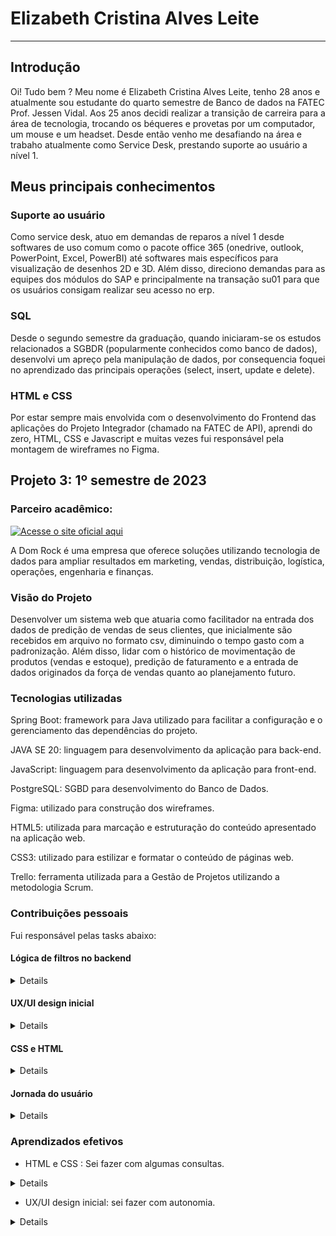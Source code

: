 # Elizabeth Cristina Alves Leite
---

## Introdução 

Oi! Tudo bem ? Meu nome é Elizabeth Cristina Alves Leite, tenho 28 anos e atualmente sou estudante do quarto semestre de Banco de dados na FATEC Prof. Jessen Vidal. 
Aos 25 anos decidi realizar a transição de carreira para a área de tecnologia, trocando os béqueres e provetas por um computador, um mouse e um headset.
Desde então venho me desafiando na área e trabaho atualmente como Service Desk, prestando suporte ao usuário a nível 1.


## Meus principais conhecimentos 

### Suporte ao usuário

Como service desk, atuo em demandas de reparos a nível 1 desde softwares de uso comum como o pacote office 365 (onedrive, outlook, PowerPoint, Excel, PowerBI) até softwares mais específicos para visualização de desenhos 2D e 3D. Além disso, direciono demandas para as equipes dos módulos do SAP e principalmente na transação su01 para que os usuários consigam realizar seu acesso no erp. 


### SQL 

Desde o segundo semestre da graduação, quando iniciaram-se os estudos relacionados a SGBDR (popularmente conhecidos como banco de dados), desenvolvi um apreço pela manipulação de dados, por consequencia foquei no aprendizado das principais operações (select, insert, update e delete). 


### HTML e CSS

Por estar sempre mais envolvida com o desenvolvimento do Frontend das aplicações do Projeto Integrador (chamado na FATEC de API), aprendi do zero, HTML, CSS e Javascript e muitas vezes fui responsável pela montagem de wireframes no Figma.


## Projeto 3: 1º semestre de 2023


### Parceiro acadêmico:
[![Acesse o site oficial aqui](https://example.com/button-icon.png)](https://example.com)

A Dom Rock é uma empresa que oferece soluções utilizando tecnologia de dados para ampliar resultados em marketing, vendas, distribuição, logística, operações, engenharia e finanças. 


### Visão do Projeto

Desenvolver um sistema web que atuaria como facilitador na entrada dos dados de predição de vendas de seus clientes, que inicialmente são recebidos em arquivo no formato csv, diminuindo o tempo gasto com a padronização. Além disso, lidar com o histórico de movimentação de produtos (vendas e estoque), predição de faturamento e a entrada de dados originados da força de vendas quanto ao planejamento futuro.

### Tecnologias utilizadas

Spring Boot: framework para Java utilizado para facilitar a configuração e o gerenciamento das dependências do projeto.

JAVA SE 20: linguagem para desenvolvimento da aplicação para back-end.

JavaScript: linguagem para desenvolvimento da aplicação para front-end.

PostgreSQL: SGBD para desenvolvimento do Banco de Dados.

Figma: utilizado para construção dos wireframes.

HTML5: utilizada para marcação e estruturação do conteúdo apresentado na aplicação web.

CSS3: utilizado para estilizar e formatar o conteúdo de páginas web.

Trello: ferramenta utilizada para a Gestão de Projetos utilizando a metodologia Scrum.


### Contribuições pessoais

Fui responsável pelas tasks abaixo:

#### Lógica de filtros no backend

<details>
Utilizando a linguagem JAVA, fiquei responsável por desenvolver filtros que permitiam ao administrador selecionar vendedores específicos e produtos específicos para visualizar seu desempenho ao longo do tempo. Houveram problemas com a lógica desses filtros e com o auxílio e trabalho em equipe com os colegas, consegui compreender meus erros para que das próximas vezes pudesse acertar.
</details>

#### UX/UI design inicial

<details>
Utilizando como ferramenta o figma, eu construi os primeiros protótipos "nocode" das telas. 
</details>

#### CSS e HTML

<details>
Inicialmente eu não possuia nenhum conhecimento em HTML e nem CSS, no entanto, logo no início do projeto me foi atribuída a construção das páginas que eu havia criado no figma, as mesmas ainda não possuam a lógica (Javascript) nesse estágio inicial.
</details>

#### Jornada do usuário

<details>
Também utilizando o figma, eu construi a jornada do usuário em formato de fluxograma para que se tornasse mais claro o entendimento dos passos que precisariam ser seguidos para atingir o produto.
</details>

### Aprendizados efetivos

* HTML e CSS : Sei fazer com algumas consultas.

<details>
Neste projeto tive meu primeiro contato com HTML e CSS, pois nunca havia estudado esses recursos antes e pude compreender melhor como funciona uma página web, onde no HTML são inseridos os códigos para criação de tudo que deverá estar estruturado e formatado na página, como os textos e os elementos que a mesma deverá conter (caixa de texto, botões de opção ou caixas de seleção). Já o CSS, é a estilização da página, ou seja, nele que são inseridas as marcações de espaço (normalmente em pixels ou em porcentagem) dos elementos da página.
</details>

* UX/UI design inicial: sei fazer com autonomia.

<details>
Assim como no projeto do primeiro semestre, eu desenvolvi os primeiros protótipos das telas utilizando o Figma que é uma poderosa ferramenta de design de interface do usuário (UI) e experiência do usuário (UX) baseada na nuvem. Ele é usado para criar protótipos, designs de aplicativos, sites e outras interfaces de usuário, uma das características mais distintivas do Figma é sua capacidade de permitir que várias pessoas colaborem simultaneamente em um projeto (por conta da tecnologia em nuvem). Isso também atua como facilitador, já que não há necessidade de instalação de software e toda a equipe consegue trabalhar na ferramenta online e ao mesmo tempo. O Figma ainda oferece controles de permissão granulares, permitindo que os proprietários do projeto controlem quem pode visualizar, editar ou comentar em um projeto.
</details>



